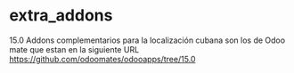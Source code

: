 # extra_addons
15.0
Addons complementarios para la localización cubana 
 son los de Odoo mate que estan en la siguiente URL 
 https://github.com/odoomates/odooapps/tree/15.0